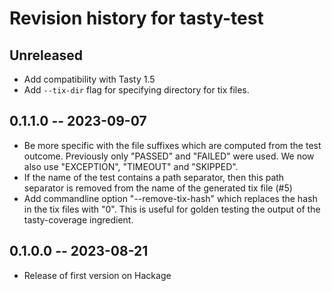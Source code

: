# Revision history for tasty-test

## Unreleased

* Add compatibility with Tasty 1.5
* Add `--tix-dir` flag for specifying directory for tix files.

## 0.1.1.0 -- 2023-09-07

* Be more specific with the file suffixes which are computed from the test outcome. Previously only "PASSED" and "FAILED" were used. We now also use "EXCEPTION", "TIMEOUT" and "SKIPPED".
* If the name of the test contains a path separator, then this path separator is removed from the name of the generated tix file (#5)
* Add commandline option "--remove-tix-hash" which replaces the hash in the tix files with "0". This is useful for golden testing the output of the tasty-coverage ingredient.

## 0.1.0.0 -- 2023-08-21

* Release of first version on Hackage
